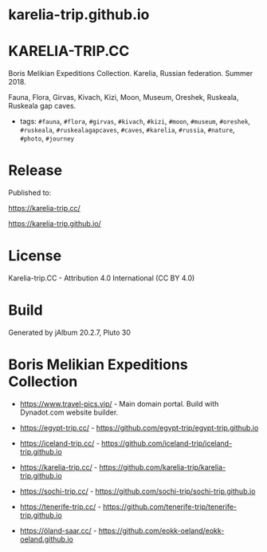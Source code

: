 # karelia-trip.github.io

# KARELIA-TRIP.CC

Boris Melikian Expeditions Collection.
Karelia, Russian federation. Summer 2018.

Fauna, Flora, Girvas, Kivach, Kizi, Moon, Museum, Oreshek, Ruskeala, Ruskeala gap caves.

* tags: `#fauna`, `#flora`, `#girvas`, `#kivach`, `#kizi`, `#moon`, `#museum`, `#oreshek`, `#ruskeala`, `#ruskealagapcaves`, `#caves`, `#karelia`, `#russia`, `#nature`, `#photo`, `#journey`

# Release

Published to:

https://karelia-trip.cc/

https://karelia-trip.github.io/


# License

Karelia-trip.CC - Attribution 4.0 International (CC BY 4.0)

# Build

Generated by jAlbum 20.2.7, Pluto 30

# Boris Melikian Expeditions Collection

* https://www.travel-pics.vip/ - Main domain portal. Build with Dynadot.com website builder.

* https://egypt-trip.cc/ - https://github.com/egypt-trip/egypt-trip.github.io
* https://iceland-trip.cc/ - https://github.com/iceland-trip/iceland-trip.github.io
* https://karelia-trip.cc/ - https://github.com/karelia-trip/karelia-trip.github.io
* https://sochi-trip.cc/ - https://github.com/sochi-trip/sochi-trip.github.io
* https://tenerife-trip.cc/ - https://github.com/tenerife-trip/tenerife-trip.github.io
* https://öland-saar.cc/ - https://github.com/eokk-oeland/eokk-oeland.github.io
